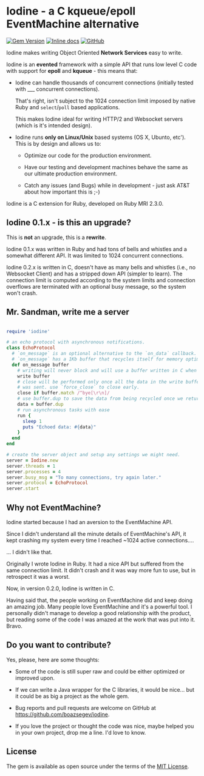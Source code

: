 # Iodine - a C kqueue/epoll EventMachine alternative
[![Gem Version](https://badge.fury.io/rb/iodine.svg)](https://badge.fury.io/rb/iodine)
[![Inline docs](http://inch-ci.org/github/boazsegev/iodine.svg?branch=master)](http://www.rubydoc.info/github/boazsegev/iodine/master/frames)
[![GitHub](https://img.shields.io/badge/GitHub-Open%20Source-blue.svg)](https://github.com/boazsegev/iodine)

Iodine makes writing Object Oriented **Network Services** easy to write.

Iodine is an **evented** framework with a simple API that runs low level C code with support for **epoll** and **kqueue** - this means that:

* Iodine can handle thousands of concurrent connections (initially tested with ___ concurrent connections).

    That's right,  isn't subject to the 1024 connection limit imposed by native Ruby and `select`/`poll` based applications.

    This makes Iodine ideal for writing HTTP/2 and Websocket servers (which is it's intended design).

* Iodine runs **only on Linux/Unix** based systems (OS X, Ubunto, etc'). This is by design and allows us to:

     * Optimize our code for the production environment.

     * Have our testing and development machines behave the same as our ultimate production environment.

     * Catch any issues (and Bugs) while in development - just ask AT&T about how important this is ;-)

Iodine is a C extension for Ruby, developed on Ruby MRI 2.3.0.

## Iodine 0.1.x - is this an upgrade?

This is **not** an upgrade, this is a **rewrite**.

Iodine 0.1.x was written in Ruby and had tons of bells and whistles and a somewhat different API. It was limited to 1024 concurrent connections.

Iodine 0.2.x is written in C, doesn't have as many bells and whistles (i.e., no Websocket Client) and has a stripped down API (simpler to learn). The connection limit is computed according to the system limits and connection overflows are terminated with an optional busy message, so the system won't crash.

## Mr. Sandman, write me a server

```ruby

require 'iodine'

# an echo protocol with asynchronous notifications.
class EchoProtocol
  # `on_message` is an optional alternative to the `on_data` callback.
  # `on_message` has a 1Kb buffer that recycles itself for memory optimization.
  def on_message buffer
    # writing will never block and will use a buffer written in C when needed.
    write buffer
    # close will be performed only once all the data in the write buffer
    # was sent. use `force_close` to close early.
    close if buffer.match /^bye[\r\n]/
    # use buffer.dup to save the data from being recycled once we return.
    data = buffer.dup
    # run asynchronous tasks with ease
    run {
      sleep 1
      puts "Echoed data: #{data}"
    }
  end
end

# create the server object and setup any settings we might need.
server = Iodine.new
server.threads = 1
server.processes = 4
server.busy_msg = "To many connections, try again later."
server.protocol = EchoProtocol
server.start

```

## Why not EventMachine?

Iodine started because I had an aversion to the EventMachine API.

Since I didn't understand all the minute details of EventMachine's API, it kept crashing my system every time I reached ~1024 active connections....

... I didn't like that.

Originally I wrote Iodine in Ruby. It had a nice API but suffered from the same connection limit. It didn't crash and it was way more fun to use, but in retrospect it was a worst.

Now, in version 0.2.0, Iodine is written in C.

Having said that, the people working on EventMachine did and keep doing an amazing job. Many people love EventMachine and it's a powerful tool. I personally didn't manage to develop a good relationship with the product, but reading some of the code I was amazed at the work that was put into it. Bravo.

## Do you want to contribute?

Yes, please, here are some thoughts:

* Some of the code is still super raw and could be either optimized or improved upon.

* If we can write a Java wrapper for the C libraries, it would be nice... but it could be as big a project as the whole gem.

* Bug reports and pull requests are welcome on GitHub at https://github.com/boazsegev/iodine.

* If you love the project or thought the code was nice, maybe helped you in your own project, drop me a line. I'd love to know.

## License

The gem is available as open source under the terms of the [MIT License](http://opensource.org/licenses/MIT).
